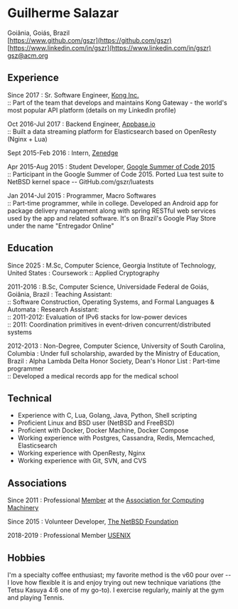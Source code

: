 Guilherme Salazar
=================

Goiânia, Goiás, Brazil  
[https://www.github.com/gszr](https://github.com/gszr)  
[https://www.linkedin.com/in/gszr](https://www.linkedin.com/in/gszr)  
[gsz@acm.org](mailto:gsz@acm.org)

## Experience

Since 2017
: Sr. Software Engineer, [Kong Inc.](https://konghq.com/)  
:: Part of the team that develops and maintains Kong Gateway - the
world's most popular API platform (details on my LinkedIn profile)

Oct 2016-Jul 2017
: Backend Engineer, [Appbase.io](https://appbase.io)  
:: Built a data streaming platform for Elasticsearch based on OpenResty (Nginx + Lua)

Sept 2015-Feb 2016
: Intern, [Zenedge](https://zenedge.com/)

Apr 2015-Aug 2015
: Student Developer, [Google Summer of Code 2015](https://www.google-melange.com/archive/gsoc/2015)  
:: Participant in the Google Summer of Code 2015. Ported Lua test suite to
NetBSD kernel space -- GitHub.com/gszr/luatests

Jan 2014-Jul 2015
: Programmer, Macro Softwares  
:: Part-time programmer, while in college. Developed an Android app for
package delivery management along with spring RESTful web services used by the
app and related software. It's on Brazil's Google Play Store under the name
"Entregador Online"

## Education

Since 2025
: M.Sc, Computer Science, Georgia Institute of Technology, United States
: Coursework
:: Applied Cryptography

2011-2016
: B.Sc, Computer Science, Universidade Federal de Goiás, Goiânia, Brazil
: Teaching Assistant:  
:: Software Construction, Operating Systems, and Formal Languages & Automata
: Research Assistant:  
:: 2011-2012: Evaluation of IPv6 stacks for low-power devices  
:: 2011: Coordination primitives in event-driven concurrent/distributed systems

2012-2013
: Non-Degree, Computer Science, University of South Carolina, Columbia
: Under full scholarship, awarded by the Ministry of Education, Brazil
: Alpha Lambda Delta Honor Society, Dean's Honor List
: Part-time programmer  
:: Developed a medical records app for the medical school

## Technical

- Experience with C, Lua, Golang, Java, Python, Shell scripting
- Proficient Linux and BSD user (NetBSD and FreeBSD)
- Proficient with Docker, Docker Machine, Docker Compose
- Working experience with Postgres, Cassandra, Redis, Memcached, Elasticsearch
- Working experience with OpenResty, Nginx
- Working experience with Git, SVN, and CVS

## Associations

Since 2011
: Professional [Member](Member) at the [Association for Computing Machinery](https://www.acm.org/)

Since 2015
: Volunteer Developer, [The NetBSD Foundation](https://netbsd.org/)

2018-2019
: Professional Member [USENIX](https://www.usenix.org)

## Hobbies

I'm a specialty coffee enthusiast; my favorite method is the v60 pour over -- I 
love how flexible it is and enjoy trying out new technique variations (the Tetsu
Kasuya 4:6 one of my go-to). I exercise regularly, mainly at the gym and playing
Tennis.
